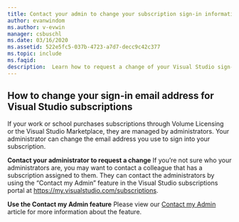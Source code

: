 ```yaml
---
title: Contact your admin to change your subscription sign-in information - Volume License| Microsoft Docs
author: evanwindom
ms.author: v-evwin
manager: csbuschl
ms.date: 03/16/2020
ms.assetid: 522e5fc5-037b-4723-a7d7-decc9c42c377
ms.topic: include
ms.faqid: 
description:  Learn how to request a change of your Visual Studio sign-in address for subscriptions acquired through Volume Licensing
---
```


## How to change your sign-in email address for Visual Studio subscriptions
If your work or school purchases subscriptions through Volume Licensing or the Visual Studio Marketplace, they are managed by administrators.  Your administrator can change the email address you use to sign into your subscription.  

**Contact your administrator to request a change**
If you’re not sure who your administrators are, you may want to contact a colleague that has a subscription assigned to them.  They can contact the administrators by using the “Contact my Admin” feature in the Visual Studio subscriptions portal at https://my.visualstudio.com/subscriptions.  

**Use the Contact my Admin feature**
Please view our [Contact my Admin](https://docs.microsoft.com/visualstudio/subscriptions/contact-my-admin.md) article for more information about the feature. 

